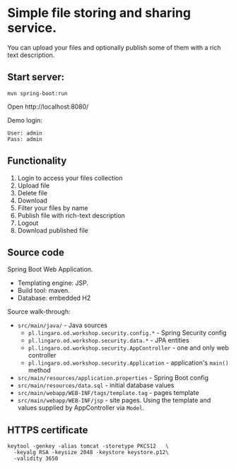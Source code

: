 # Simple file storing and sharing service.

You can upload your files and optionally publish some of them with a rich text description. 

## Start server:

    mvn spring-boot:run

Open http://localhost:8080/

Demo login:

    User: admin
    Pass: admin

## Functionality

1. Login to access your files collection
2. Upload file
3. Delete file
4. Download
5. Filter your files by name
6. Publish file with rich-text description
7. Logout
8. Download published file

## Source code

Spring Boot Web Application. 

* Templating engine: JSP. 
* Build tool: maven.
* Database: embedded H2

Source walk-through:

* `src/main/java/` - Java sources
    * `pl.lingaro.od.workshop.security.config.*` - Spring Security config
    * `pl.lingaro.od.workshop.security.data.*` - JPA entities
    * `pl.lingaro.od.workshop.security.AppController` - one and only web controller
    * `pl.lingaro.od.workshop.security.Application` - application's `main()` method 
* `src/main/resources/application.properties` - Spring Boot config
* `src/main/resources/data.sql` - initial database values
* `src/main/webapp/WEB-INF/tags/template.tag` - pages template
* `src/main/webapp/WEB-INF/jsp` - site pages. Using the template and values supplied by AppController via `Model`.

## HTTPS certificate

    keytool -genkey -alias tomcat -storetype PKCS12   \
      -keyalg RSA -keysize 2048 -keystore keystore.p12\
      -validity 3650